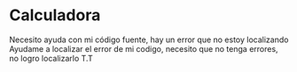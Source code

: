 # Calculadora
Necesito ayuda con mi código fuente, hay un error que no estoy localizando
Ayudame a localizar el error de mi codigo, necesito que no tenga errores, no logro localizarlo T.T
